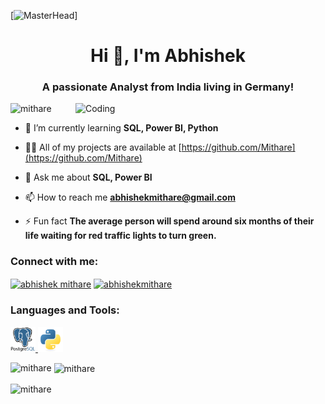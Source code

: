 [![MasterHead](https://www.shutterstock.com/image-vector/infographics-charts-graphics-diagrams-on-260nw-177377594.jpg)]
<h1 align="center">Hi 👋, I'm Abhishek</h1>
<h3 align="center">A passionate Analyst from India living in Germany!</h3>
<img align="right" alt="Coding" width="400" src="https://img.freepik.com/free-vector/hacker-operating-laptop-cartoon-icon-illustration-technology-icon-concept-isolated-flat-cartoon-style_138676-2387.jpg?w=360">

<p align="left"> <img src="https://komarev.com/ghpvc/?username=mithare&label=Profile%20views&color=0e75b6&style=flat" alt="mithare" /> </p>

- 🌱 I’m currently learning **SQL, Power BI, Python**

- 👨‍💻 All of my projects are available at [https://github.com/Mithare](https://github.com/Mithare)

- 💬 Ask me about **SQL, Power BI**

- 📫 How to reach me **abhishekmithare@gmail.com**

- ⚡ Fun fact **The average person will spend around six months of their life waiting for red traffic lights to turn green.**

<h3 align="left">Connect with me:</h3>
<p align="left">
<a href="https://linkedin.com/in/abhishek mithare" target="blank"><img align="center" src="https://raw.githubusercontent.com/rahuldkjain/github-profile-readme-generator/master/src/images/icons/Social/linked-in-alt.svg" alt="abhishek mithare" height="30" width="40" /></a>
<a href="https://www.hackerrank.com/abhishekmithare" target="blank"><img align="center" src="https://raw.githubusercontent.com/rahuldkjain/github-profile-readme-generator/master/src/images/icons/Social/hackerrank.svg" alt="abhishekmithare" height="30" width="40" /></a>
</p>

<h3 align="left">Languages and Tools:</h3>
<p align="left"> <a href="https://www.postgresql.org" target="_blank" rel="noreferrer"> <img src="https://raw.githubusercontent.com/devicons/devicon/master/icons/postgresql/postgresql-original-wordmark.svg" alt="postgresql" width="40" height="40"/> </a> <a href="https://www.python.org" target="_blank" rel="noreferrer"> <img src="https://raw.githubusercontent.com/devicons/devicon/master/icons/python/python-original.svg" alt="python" width="40" height="40"/> </a> </p>

<p><img align="left" src="https://github-readme-stats.vercel.app/api/top-langs?username=mithare&show_icons=true&locale=en&layout=compact" alt="mithare" /></p>

<p>&nbsp;<img align="center" src="https://github-readme-stats.vercel.app/api?username=mithare&show_icons=true&locale=en" alt="mithare" /></p>

<p><img align="center" src="https://github-readme-streak-stats.herokuapp.com/?user=mithare&" alt="mithare" /></p>
